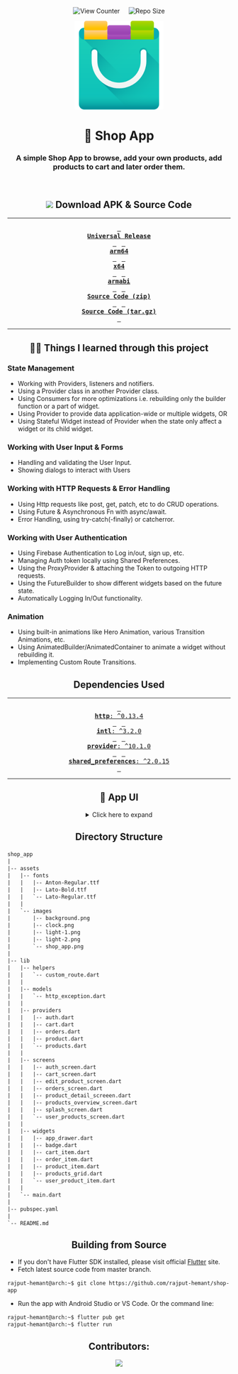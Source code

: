 <div align = center>

![View Counter](https://komarev.com/ghpvc/?username=shop-app&label=View%20Counter&color=red&style=flat) &nbsp; &nbsp; ![Repo Size](https://img.shields.io/github/repo-size/rajput-hemant/shop-app?color=blue)

<img src='assets/images/shop_app.png' width='200'>

# 🛒 Shop App

### A simple Shop App to browse, add your own products, add products to cart and later order them.

<br>

## ![][android] Download APK & Source Code

---

[<kbd> <br> **Universal Release** <br> </kbd>][universal-release]&nbsp;&nbsp;
[<kbd> <br> **arm64** <br> </kbd>][arm64]&nbsp;&nbsp;
[<kbd> <br> **x64** <br> </kbd>][x64]&nbsp;&nbsp;
[<kbd> <br> **armabi** <br> </kbd>][armabi]&nbsp;&nbsp;
[<kbd> <br> **Source Code (zip)** <br> </kbd>][sc-zip]&nbsp;&nbsp;
[<kbd> <br> **Source Code (tar.gz)** <br> </kbd>][sc-tar.gz]

---

## 👨‍🎓 Things I learned through this project

</div>

### State Management

- Working with Providers, listeners and notifiers.
- Using a Provider class in another Provider class.
- Using Consumers for more optimizations i.e. rebuilding only the builder function or a part of widget.
- Using Provider to provide data application-wide or multiple widgets, OR
- Using Stateful Widget instead of Provider when the state only affect a widget or its child widget.

### Working with User Input & Forms

- Handling and validating the User Input.
- Showing dialogs to interact with Users

### Working with HTTP Requests & Error Handling

- Using Http requests like post, get, patch, etc to do CRUD operations.
- Using Future & Asynchronous Fn with async/await.
- Error Handling, using try-catch(-finally) or catcherror.

### Working with User Authentication

- Using Firebase Authentication to Log in/out, sign up, etc.
- Managing Auth token locally using Shared Preferences.
- Using the ProxyProvider & attaching the Token to outgoing HTTP requests.
- Using the FutureBuilder to show different widgets based on the future state.
- Automatically Logging In/Out functionality.

### Animation

- Using built-in animations like Hero Animation, various Transition Animations, etc.
- Using AnimatedBuilder/AnimatedContainer to animate a widget without rebuilding it.
- Implementing Custom Route Transitions.

<div align = center>

## Dependencies Used

---

[<kbd> <br> **http**: ^0.13.4 <br> </kbd>][http]&nbsp;&nbsp;
[<kbd> <br> **intl**: ^3.2.0 <br> </kbd>][intl]&nbsp;&nbsp;
[<kbd> <br> **provider**: ^10.1.0 <br> </kbd>][provider]&nbsp;&nbsp;
[<kbd> <br> **shared_preferences**: ^2.0.15 <br> </kbd>][shared_preferences]

---

## 📱 App UI

<details><summary> Click here to expand </summary>

| _Login/Signup Screen_ |        _Home Screen_         |  _Product Detail Screen_   |
| :-------------------: | :--------------------------: | :------------------------: |
|   ![][login screen]   |       ![][home screen]       | ![][product detail screen] |
|   **_App Drawer_**    |      **_Filter PopUp_**      |     **_Cart Screen_**      |
|    ![][app drawer]    |      ![][filter popup]       |      ![][cart screen]      |
|  **_Orders Screen_**  | **_Manage Products Screen_** | **_Edit Product Screen_**  |
|  ![][orders screen]   | ![][manage products screen]  |  ![][edit product screen]  |

</details>

## Directory Structure

</div>

```
shop_app
|
|-- assets
|   |-- fonts
|   |   |-- Anton-Regular.ttf
|   |   |-- Lato-Bold.ttf
|   |   `-- Lato-Regular.ttf
|   |
|   `-- images
|       |-- background.png
|       |-- clock.png
|       |-- light-1.png
|       |-- light-2.png
|       `-- shop_app.png
|
|-- lib
|   |-- helpers
|   |   `-- custom_route.dart
|   |
|   |-- models
|   |   `-- http_exception.dart
|   |
|   |-- providers
|   |   |-- auth.dart
|   |   |-- cart.dart
|   |   |-- orders.dart
|   |   |-- product.dart
|   |   `-- products.dart
|   |
|   |-- screens
|   |   |-- auth_screen.dart
|   |   |-- cart_screen.dart
|   |   |-- edit_product_screen.dart
|   |   |-- orders_screen.dart
|   |   |-- product_detail_screeen.dart
|   |   |-- products_overview_screen.dart
|   |   |-- splash_screen.dart
|   |   `-- user_products_screen.dart
|   |
|   |-- widgets
|   |   |-- app_drawer.dart
|   |   |-- badge.dart
|   |   |-- cart_item.dart
|   |   |-- order_item.dart
|   |   |-- product_item.dart
|   |   |-- products_grid.dart
|   |   `-- user_product_item.dart
|   |
|   `-- main.dart
|
|-- pubspec.yaml
|
`-- README.md
```

<div align = center>

## Building from Source

</div>

- If you don't have Flutter SDK installed, please visit official [Flutter](https://flutter.dev/) site.
- Fetch latest source code from master branch.

```console
rajput-hemant@arch:~$ git clone https://github.com/rajput-hemant/shop-app
```

- Run the app with Android Studio or VS Code. Or the command line:

```console
rajput-hemant@arch:~$ flutter pub get
rajput-hemant@arch:~$ flutter run
```

<div align = center>

## Contributors:

<a href="https://github.com/rajput-hemant/shop-app/graphs/contributors" target="blank"> <img src="https://contrib.rocks/image?repo=rajput-hemant/shop-app&max=500" /></a>

</div>

<!----------------------------------{ Images }--------------------------------->

[login screen]: https://telegra.ph/file/fa9d24f8b1765f2bdf5a7.jpg
[app drawer]: https://telegra.ph/file/f8655eba246d05ba675e9.jpg
[home screen]: https://telegra.ph/file/6c98682dfa8bc08dc9bef.jpg
[filter popup]: https://telegra.ph/file/5804d2fc365b43418244d.jpg
[product detail screen]: https://telegra.ph/file/456c8e0703c5a456f5322.jpg
[cart screen]: https://telegra.ph/file/c1f189a7b4047b873d3d6.jpg
[orders screen]: https://telegra.ph/file/b2a1cc4599863e558bd96.jpg
[manage products screen]: https://telegra.ph/file/f6cb506efd299f64c1f2c.jpg
[edit product screen]: https://telegra.ph/file/5454bf4c45cfbb66f5a37.jpg
[android]: https://telegra.ph/file/f2f70a74d2d92c3c7f688.png

<!------------------------------------{ apk }----------------------------------->

[universal-release]: https://github.com/rajput-hemant/shop-app/releases/download/v0.1.0/Shop-App-v0.1.0-universal-release.apk
[arm64]: https://github.com/rajput-hemant/shop-app/releases/download/v0.1.0/Shop-App-v0.1.0-arm64.apk
[armabi]: https://github.com/rajput-hemant/shop-app/releases/download/v0.1.0/Shop-App-v0.1.0-armeabi.apk
[x64]: https://github.com/rajput-hemant/shop-app/releases/download/v0.1.0/Shop-App-v0.1.0-x64.apk

<!--------------------------------{ source code }------------------------------->

[sc-zip]: https://github.com/rajput-hemant/shop-app/archive/refs/tags/v0.1.0.zip
[sc-tar.gz]: https://github.com/rajput-hemant/shop-app/archive/refs/tags/v0.1.0.tar.gz

<!-----------------------------{ dependencies used }---------------------------->

[intl]: https://pub.dev/packages/intl
[http]: https://pub.dev/packages/http
[provider]: https://pub.dev/packages/provider
[shared_preferences]: https://pub.dev/packages/shared_preferences
